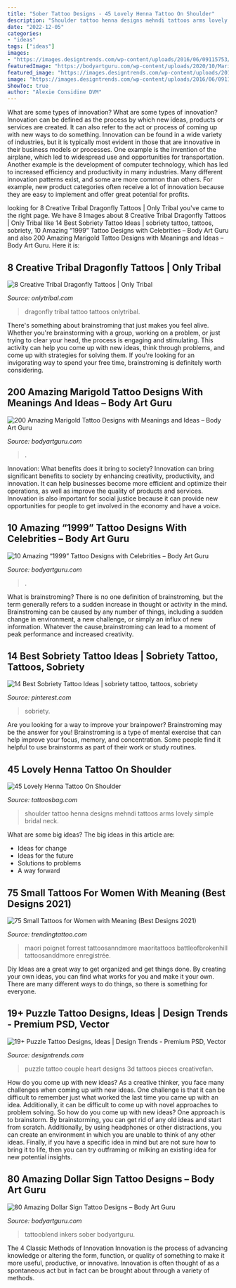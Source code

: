 ```yaml
---
title: "Sober Tattoo Designs - 45 Lovely Henna Tattoo On Shoulder"
description: "Shoulder tattoo henna designs mehndi tattoos arms lovely simple bridal neck"
date: "2022-12-05"
categories:
- "ideas"
tags: ["ideas"]
images:
- "https://images.designtrends.com/wp-content/uploads/2016/06/09115753/Puzzle-Couple-Tattoo-Design.jpg"
featuredImage: "https://bodyartguru.com/wp-content/uploads/2020/10/Marigold-Tattoo-102-e1602689347835.jpg"
featured_image: "https://images.designtrends.com/wp-content/uploads/2016/06/09115753/Puzzle-Couple-Tattoo-Design.jpg"
image: "https://images.designtrends.com/wp-content/uploads/2016/06/09115753/Puzzle-Couple-Tattoo-Design.jpg"
ShowToc: true
author: "Alexie Considine DVM"
---
```



What are some types of innovation?
What are some types of innovation? Innovation can be defined as the process by which new ideas, products or services are created. It can also refer to the act or process of coming up with new ways to do something. 
Innovation can be found in a wide variety of industries, but it is typically most evident in those that are innovative in their business models or processes. One example is the invention of the airplane, which led to widespread use and opportunities for transportation. Another example is the development of computer technology, which has led to increased efficiency and productivity in many industries. 
Many different innovation patterns exist, and some are more common than others. For example, new product categories often receive a lot of innovation because they are easy to implement and offer great potential for profits.

	

		
looking for 8 Creative Tribal Dragonfly Tattoos | Only Tribal you've came to the right page. We have 8 Images about 8 Creative Tribal Dragonfly Tattoos | Only Tribal like 14 Best Sobriety Tattoo Ideas | sobriety tattoo, tattoos, sobriety, 10 Amazing “1999” Tattoo Designs with Celebrities – Body Art Guru and also 200 Amazing Marigold Tattoo Designs with Meanings and Ideas – Body Art Guru. Here it is:
		
    
## 8 Creative Tribal Dragonfly Tattoos | Only Tribal

<img loading=lazy src="https://www.onlytribal.com/wp-content/uploads/2015/10/Tribal-Dragonfly-Tattoo-Pictures1.jpg" onerror="this.onerror=null;this.src='https://tse1.mm.bing.net/th?id=OIP.LD0hOhPFFLJPRs92waDrkAHaF2&amp;pid=15.1';" alt="8 Creative Tribal Dragonfly Tattoos | Only Tribal">

_Source: onlytribal.com_

>dragonfly tribal tattoo tattoos onlytribal. 

	

There's something about brainstroming that just makes you feel alive. Whether you're brainstorming with a group, working on a problem, or just trying to clear your head, the process is engaging and stimulating. This activity can help you come up with new ideas, think through problems, and come up with strategies for solving them. If you're looking for an invigorating way to spend your free time, brainstroming is definitely worth considering.

    
## 200 Amazing Marigold Tattoo Designs With Meanings And Ideas – Body Art Guru

<img loading=lazy src="https://bodyartguru.com/wp-content/uploads/2020/10/Marigold-Tattoo-102-e1602689347835.jpg" onerror="this.onerror=null;this.src='https://tse4.mm.bing.net/th?id=OIP.M4uH1w38N28CkwD5jFEx7AHaJC&amp;pid=15.1';" alt="200 Amazing Marigold Tattoo Designs with Meanings and Ideas – Body Art Guru">

_Source: bodyartguru.com_

>. 

	

Innovation: What benefits does it bring to society?
Innovation can bring significant benefits to society by enhancing creativity, productivity, and innovation. It can help businesses become more efficient and optimize their operations, as well as improve the quality of products and services. Innovation is also important for social justice because it can provide new opportunities for people to get involved in the economy and have a voice.

    
## 10 Amazing “1999” Tattoo Designs With Celebrities – Body Art Guru

<img loading=lazy src="https://bodyartguru.com/wp-content/uploads/2021/01/1999-tattoos-3-823x1024.jpg" onerror="this.onerror=null;this.src='https://tse2.mm.bing.net/th?id=OIP.wQk1N09cYO1bfbI5yUPyXwHaJN&amp;pid=15.1';" alt="10 Amazing “1999” Tattoo Designs with Celebrities – Body Art Guru">

_Source: bodyartguru.com_

>. 

	

What is brainstroming?
There is no one definition of brainstroming, but the term generally refers to a sudden increase in thought or activity in the mind. Brainstroming can be caused by any number of things, including a sudden change in environment, a new challenge, or simply an influx of new information. Whatever the cause,brainstroming can lead to a moment of peak performance and increased creativity.

    
## 14 Best Sobriety Tattoo Ideas | Sobriety Tattoo, Tattoos, Sobriety

<img loading=lazy src="https://i.pinimg.com/474x/4f/90/6f/4f906f83c858042fc0210d6d7704ce39--daily-reminder-time-tattoos.jpg" onerror="this.onerror=null;this.src='https://tse4.mm.bing.net/th?id=OIP.wYn-hfzgtFNKg5KQBmLmiAAAAA&amp;pid=15.1';" alt="14 Best Sobriety Tattoo Ideas | sobriety tattoo, tattoos, sobriety">

_Source: pinterest.com_

>sobriety. 

	

Are you looking for a way to improve your brainpower? Brainstroming may be the answer for you! Brainstroming is a type of mental exercise that can help improve your focus, memory, and concentration. Some people find it helpful to use brainstorms as part of their work or study routines.

    
## 45 Lovely Henna Tattoo On Shoulder

<img loading=lazy src="http://www.tattoosbag.com/wp-content/uploads/2016/08/Shoulder-Mehndi-Tattoo-ht1259.jpg" onerror="this.onerror=null;this.src='https://tse2.mm.bing.net/th?id=OIP.xE5RZQNc5Dq-Y2SvMEOb9wHaJ4&amp;pid=15.1';" alt="45 Lovely Henna Tattoo On Shoulder">

_Source: tattoosbag.com_

>shoulder tattoo henna designs mehndi tattoos arms lovely simple bridal neck. 

	

What are some big ideas?
The big ideas in this article are: 
- Ideas for change 
- Ideas for the future 
- Solutions to problems
- A way forward

    
## 75 Small Tattoos For Women With Meaning (Best Designs 2021)

<img loading=lazy src="https://www.trendingtattoo.com/wp-content/uploads/2020/04/Small-Armband-Tattoo-Designs-for-Women.jpg" onerror="this.onerror=null;this.src='https://tse3.mm.bing.net/th?id=OIP.rggb04c4KZdp9P6YdzoOXAHaJP&amp;pid=15.1';" alt="75 Small Tattoos for Women with Meaning (Best Designs 2021)">

_Source: trendingtattoo.com_

>maori poignet forrest tattoosanndmore maoritattoos battleofbrokenhill tattoosanddmore enregistrée. 

	

Diy Ideas are a great way to get organized and get things done. By creating your own ideas, you can find what works for you and make it your own. There are many different ways to do things, so there is something for everyone.

    
## 19+ Puzzle Tattoo Designs, Ideas | Design Trends - Premium PSD, Vector

<img loading=lazy src="https://images.designtrends.com/wp-content/uploads/2016/06/09115753/Puzzle-Couple-Tattoo-Design.jpg" onerror="this.onerror=null;this.src='https://tse4.mm.bing.net/th?id=OIP.thmwnvAoLJKEKvzXO6eYuAHaJQ&amp;pid=15.1';" alt="19+ Puzzle Tattoo Designs, Ideas | Design Trends - Premium PSD, Vector">

_Source: designtrends.com_

>puzzle tattoo couple heart designs 3d tattoos pieces creativefan. 

	

How do you come up with new ideas?
As a creative thinker, you face many challenges when coming up with new ideas. One challenge is that it can be difficult to remember just what worked the last time you came up with an idea. Additionally, it can be difficult to come up with novel approaches to problem solving.  So how do you come up with new ideas? 
One approach is to brainstorm. By brainstorming, you can get rid of any old ideas and start from scratch. Additionally, by using headphones or other distractions, you can create an environment in which you are unable to think of any other ideas. Finally, if you have a specific idea in mind but are not sure how to bring it to life, then you can try outframing or milking an existing idea for new potential insights.

    
## 80 Amazing Dollar Sign Tattoo Designs – Body Art Guru

<img loading=lazy src="https://bodyartguru.com/wp-content/uploads/2020/08/Dollar-Sign-Tattoo-43.jpg" onerror="this.onerror=null;this.src='https://tse1.mm.bing.net/th?id=OIP.O4B8MtveX34LrfX7nO0BeAHaH-&amp;pid=15.1';" alt="80 Amazing Dollar Sign Tattoo Designs – Body Art Guru">

_Source: bodyartguru.com_

>tattooblend inkers sober bodyartguru. 

	

The 4 Classic Methods of Innovation
Innovation is the process of advancing knowledge or altering the form, function, or quality of something to make it more useful, productive, or innovative. Innovation is often thought of as a spontaneous act but in fact can be brought about through a variety of methods.


